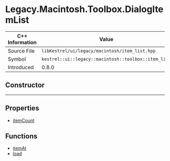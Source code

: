 
# Legacy.Macintosh.Toolbox.DialogItemList

| C++ Information | Value |
| --- | --- |
| Source File | `libKestrel/ui/legacy/macintosh/item_list.hpp` |
| Symbol | `kestrel::ui::legacy::macintosh::toolbox::item_list` |
| Introduced | 0.8.0 |

## Constructor

---

## Properties

 - [itemCount](itemCount.md)

## Functions

 - [itemAt](itemAt.md)
 - [load](load.md)

